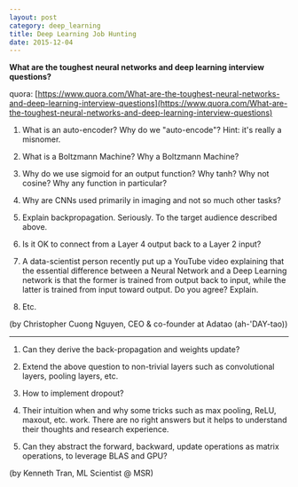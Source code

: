 ```yaml
---
layout: post
category: deep_learning
title: Deep Learning Job Hunting
date: 2015-12-04
---
```


**What are the toughest neural networks and deep learning interview questions?**

quora: [https://www.quora.com/What-are-the-toughest-neural-networks-and-deep-learning-interview-questions](https://www.quora.com/What-are-the-toughest-neural-networks-and-deep-learning-interview-questions)

1. What is an auto-encoder? Why do we "auto-encode"? Hint: it's really a misnomer.

2. What is a Boltzmann Machine? Why a Boltzmann Machine?

3. Why do we use sigmoid for an output function? Why tanh? Why not cosine? Why any function in particular?

4. Why are CNNs used primarily in imaging and not so much other tasks?

5. Explain backpropagation. Seriously. To the target audience described above.

6. Is it OK to connect from a Layer 4 output back to a Layer 2 input?

7. A data-scientist person recently put up a YouTube video explaining that the essential difference between 
a Neural Network and a Deep Learning network is that the former is trained from output back to input, 
while the latter is trained from input toward output. Do you agree? Explain.

8. Etc.

(by Christopher Cuong Nguyen, CEO & co-founder at Adatao (ah-'DAY-tao))

- - -

1. Can they derive the back-propagation and weights update?

2. Extend the above question to non-trivial layers such as convolutional layers, pooling layers, etc.

3. How to implement dropout?

4. Their intuition when and why some tricks such as max pooling, ReLU, maxout, etc. work. 
There are no right answers but it helps to understand their thoughts and research experience.

5. Can they abstract the forward, backward, update operations as matrix operations, to leverage BLAS and GPU?

(by Kenneth Tran, ML Scientist @ MSR)